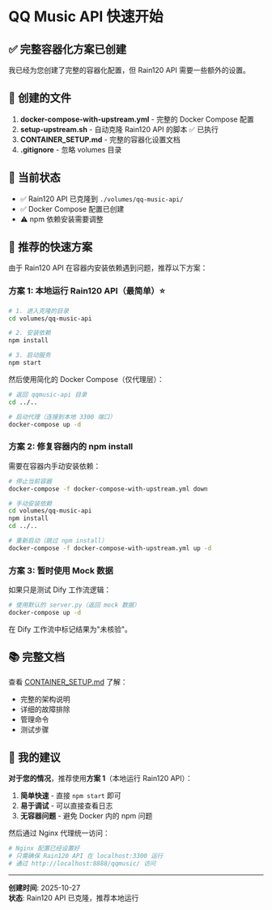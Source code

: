# QQ Music API 快速开始

## ✅ 完整容器化方案已创建

我已经为您创建了完整的容器化配置，但 Rain120 API 需要一些额外的设置。

## 📁 创建的文件

1. **docker-compose-with-upstream.yml** - 完整的 Docker Compose 配置
2. **setup-upstream.sh** - 自动克隆 Rain120 API 的脚本 ✅ 已执行
3. **CONTAINER_SETUP.md** - 完整的容器化设置文档
4. **.gitignore** - 忽略 volumes 目录

## 🎯 当前状态

- ✅ Rain120 API 已克隆到 `./volumes/qq-music-api/`
- ✅ Docker Compose 配置已创建
- ⚠️ npm 依赖安装需要调整

## 🚀 推荐的快速方案

由于 Rain120 API 在容器内安装依赖遇到问题，推荐以下方案：

### 方案 1: 本地运行 Rain120 API（最简单）⭐

```bash
# 1. 进入克隆的目录
cd volumes/qq-music-api

# 2. 安装依赖
npm install

# 3. 启动服务
npm start
```

然后使用简化的 Docker Compose（仅代理层）：

```bash
# 返回 qqmusic-api 目录
cd ../..

# 启动代理（连接到本地 3300 端口）
docker-compose up -d
```

### 方案 2: 修复容器内的 npm install

需要在容器内手动安装依赖：

```bash
# 停止当前容器
docker-compose -f docker-compose-with-upstream.yml down

# 手动安装依赖
cd volumes/qq-music-api
npm install
cd ../..

# 重新启动（跳过 npm install）
docker-compose -f docker-compose-with-upstream.yml up -d
```

### 方案 3: 暂时使用 Mock 数据

如果只是测试 Dify 工作流逻辑：

```bash
# 使用默认的 server.py（返回 mock 数据）
docker-compose up -d
```

在 Dify 工作流中标记结果为"未核验"。

## 📚 完整文档

查看 [CONTAINER_SETUP.md](CONTAINER_SETUP.md) 了解：

- 完整的架构说明
- 详细的故障排除
- 管理命令
- 测试步骤

## 🎯 我的建议

**对于您的情况**，推荐使用**方案 1**（本地运行 Rain120 API）：

1. **简单快速** - 直接 `npm start` 即可
2. **易于调试** - 可以直接查看日志
3. **无容器问题** - 避免 Docker 内的 npm 问题

然后通过 Nginx 代理统一访问：

```bash
# Nginx 配置已经设置好
# 只需确保 Rain120 API 在 localhost:3300 运行
# 通过 http://localhost:8888/qqmusic/ 访问
```

---

**创建时间**: 2025-10-27  
**状态**: Rain120 API 已克隆，推荐本地运行
